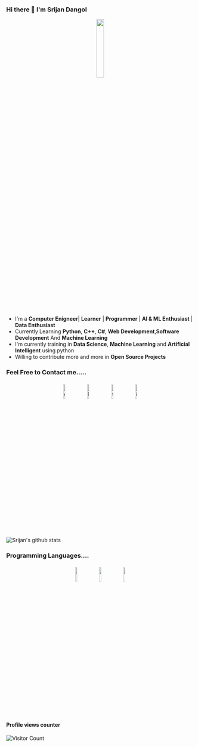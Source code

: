 ### Hi there 👋 I'm Srijan Dangol

<p align="center">
<img width="20%" src="https://img.icons8.com/ios-filled/96/000000/programming.png"/>
</p>


- I'm a **Computer Enigneer**| **Learner** | **Programmer** | **AI & ML Enthusiast** | **Data Enthusiast**
- Currently Learning **Python**, **C++**, **C#**, **Web Development**,**Software Development** And **Machine Learning**
- I'm currently training in **Data Science**, **Machine Learning** and **Artificial Intelligent** using python
- Willing to contribute more and more in **Open Source Projects**


### Feel Free to Contact me.....

<p align="center">
	<a href="https://github.com/srijandangol"><img alt="github" width="10%" style="padding:5px" src="https://img.icons8.com/clouds/100/000000/github.png"/></a>
	<a href="https://www.linkedin.com/in/srijan-dangol-955465206/"><img alt="linkedin" width="10%" style="padding:5px" src="https://img.icons8.com/clouds/100/000000/linkedin.png"/></a>
	<a href="https://www.facebook.com/srijan.dragneel/"><img alt="facebook" width="10%" style="padding:5px" src="https://img.icons8.com/clouds/100/000000/facebook-new.png"/></a>
	<a href="https://www.instagram.com/bravo_dgl/"><img alt="instagram" width="10%" style="padding:5px" src="https://img.icons8.com/clouds/100/000000/instagram.png"/></a>
	

![Srijan's github stats](https://github-readme-stats.vercel.app/api?username=srijandangol&show_icons=true&hide_border=true&color=black)&nbsp;&nbsp;

### Programming Languages....

<p align="center">
  <img width="10%" style="padding:5px" src="https://img.icons8.com/color/144/000000/python.png"/>
  <img width="10%" style="padding:5px" src="https://img.icons8.com/ios-filled/50/000000/c-plus-plus-logo.png"/>
  <img width="10%" style="padding:5px" src="https://img.icons8.com/color/144/000000/javascript.png"/>
</p>

#### Profile views counter
![Visitor Count](https://profile-counter.glitch.me/srijandangol/count.svg)

